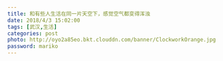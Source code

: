 ```yaml
---
title: 和有些人生活在同一片天空下，感觉空气都变得浑浊
date: 2018/4/3 15:02:00
tags: [武汉,生活]
categories: post
photo: http://oyo2a85eo.bkt.clouddn.com/banner/ClockworkOrange.jpg
password: mariko
---
```


<!-- more -->

